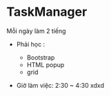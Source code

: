 # TaskManager
Mỗi ngày làm 2 tiếng

- Phải học : 
    + Bootstrap
    + HTML popup
    + grid 

- Giờ làm việc: 2:30 ~ 4:30
xdxd




